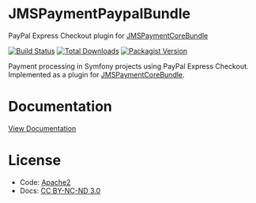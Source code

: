 # JMSPaymentPaypalBundle
PayPal Express Checkout plugin for [JMSPaymentCoreBundle](http://jmspaymentcorebundle.readthedocs.io/)

[![Build Status](https://img.shields.io/travis/schmittjoh/JMSPaymentPaypalBundle/master.svg?style=flat-square)](http://travis-ci.org/schmittjoh/JMSPaymentPaypalBundle)
[![Total Downloads](https://img.shields.io/packagist/dt/jms/payment-paypal-bundle.svg?style=flat-square)](https://packagist.org/packages/jms/payment-paypal-bundle)
[![Packagist Version](https://img.shields.io/packagist/v/jms/payment-paypal-bundle.svg?style=flat-square)](https://packagist.org/packages/jms/payment-paypal-bundle)

Payment processing in Symfony projects using PayPal Express Checkout. Implemented as a plugin for [JMSPaymentCoreBundle](http://jmspaymentcorebundle.readthedocs.io/).

# Documentation

[View Documentation](http://jmspaymentpaypalbundle.readthedocs.io)

# License

* Code: [Apache2](https://github.com/schmittjoh/JMSPaymentPaypalBundle/blob/master/LICENSE)
* Docs: [CC BY-NC-ND 3.0](https://github.com/schmittjoh/JMSPaymentPaypalBundle/blob/master/Resources/doc/LICENSE)
